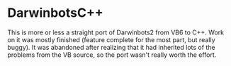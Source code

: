 # DarwinbotsC++

This is more or less a straight port of Darwinbots2 from VB6 to C++. Work on it was mostly finished
(feature complete for the most part, but really buggy). It was abandoned after realizing that it
had inherited lots of the problems from the VB source, so the port wasn't really worth the effort.
